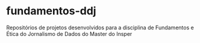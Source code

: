 # fundamentos-ddj
Repositórios de projetos desenvolvidos para a disciplina de Fundamentos e Ética do Jornalismo de Dados do Master do Insper
